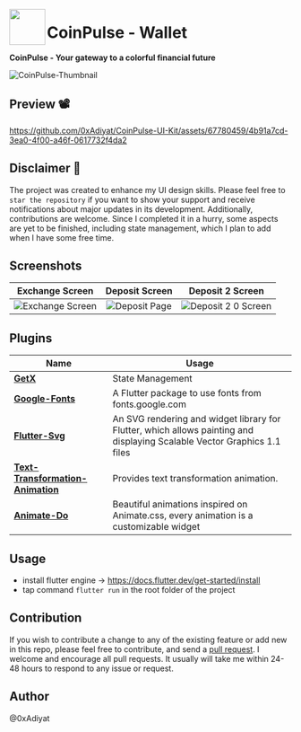 <img align="left" src="https://github.com/0xAdiyat/CoinPulse-UI-Kit/assets/67780459/846cca5b-7872-4c35-81c6-3e34031c8a34" width="64" height="64"></img>

<h1 align="left">CoinPulse - Wallet</h1>

**CoinPulse - Your gateway to a colorful financial future**

![CoinPulse-Thumbnail](https://github.com/0xAdiyat/CoinPulse-UI-Kit/assets/67780459/d93b9534-a806-4f9f-bd8c-ab4846ce0280)


## Preview 📽️


https://github.com/0xAdiyat/CoinPulse-UI-Kit/assets/67780459/4b91a7cd-3ea0-4f00-a46f-0617732f4da2

## Disclaimer 🚧

The project was created to enhance my UI design skills. Please feel free to `star the repository` if you want to show your support and receive notifications about major updates in its development. Additionally, contributions are welcome. Since I completed it in a hurry, some aspects are yet to be finished, including state management, which I plan to add when I have some free time. 

## Screenshots

Exchange Screen         |  Deposit Screen       |   Deposit 2 Screen
:-------------------------:|:-------------------------:|:-------------------------:|
![Exchange Screen](https://github.com/0xAdiyat/CoinPulse-UI-Kit/assets/67780459/c73f9788-e806-4b8a-9432-15c4aa05f5a9)|![Deposit Page](https://github.com/0xAdiyat/CoinPulse-UI-Kit/assets/67780459/cd38cd37-657c-4298-b9e5-b7b2ad3fc9cf)|![Deposit 2 0 Screen](https://github.com/0xAdiyat/CoinPulse-UI-Kit/assets/67780459/c4fc36a8-ed60-4e26-a892-463ab5c1ee05)|

## Plugins

| Name                                                                   | Usage                                         |
| ---------------------------------------------------------------------- | --------------------------------------------- |
| [**GetX**](https://pub.dev/packages/get)                           | State Management                              |
| [**Google-Fonts**](https://pub.dev/packages/google_fonts)                        | A Flutter package to use fonts from fonts.google.com |
| [**Flutter-Svg**](https://pub.dev/packages/flutter_svg)                      | An SVG rendering and widget library for Flutter, which allows painting and displaying Scalable Vector Graphics 1.1 files |
| [**Text-Transformation-Animation**](https://pub.dev/packages/text_transformation_animation)                                | Provides text transformation animation.               |
| [**Animate-Do**](https://pub.dev/packages/animate_do) | Beautiful animations inspired on Animate.css, every animation is a customizable widget        |


## Usage

- install flutter engine -> https://docs.flutter.dev/get-started/install
- tap command `flutter run` in the root folder of the project

## Contribution
If you wish to contribute a change to any of the existing feature or add new in this repo,
please feel free to contribute,
and send a [pull request](https://github.com/0xAdiyat/CoinPulse-UI-Kit/pulls). I welcome and encourage all pull requests. It usually will take me within 24-48 hours to respond to any issue or request.

## Author

@0xAdiyat





